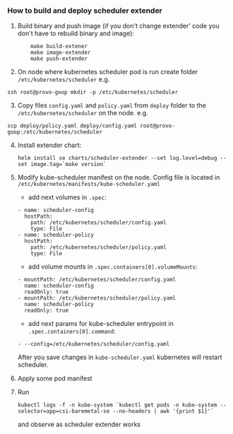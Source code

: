 ### How to build and deploy scheduler extender

 1. Build binary and push image (if you don't change extender' code you don't have to rebuild
 binary and image):
    ```
        make build-extener
        make image-extender
        make push-extender
    ```

 2. On node where kubernetes scheduler pod is run create folder `/etc/kubernetes/scheduler`
 e.g. 
 ```
 ssh root@provo-goop mkdir -p /etc/kubernetes/scheduler
```
 3. Copy files `config.yaml` and `policy.yaml` from `deploy` folder to the `/etc/kubernetes/scheduler`
 on the node.
 e.g. 
 ```
 scp deploy/policy.yaml deploy/config.yaml root@provo-goop:/etc/kubernetes/scheduler
 ```
 4. Install extender chart:
    ```
    helm install se charts/scheduler-extender --set log.level=debug --set image.tag=`make version`
    ```
 5. Modify kube-scheduler manifest on the node. Config file is located in `/etc/kubernetes/manifests/kube-scheduler.yaml`
    
    - add next volumes in `.spec`:
    ```
    - name: scheduler-config
      hostPath:
        path: /etc/kubernetes/scheduler/config.yaml
        type: File
    - name: scheduler-policy
      hostPath:
        path: /etc/kubernetes/scheduler/policy.yaml
        type: File
    ```
    - add volume mounts in `.spec.containers[0].volumeMounts`:
    ```
    - mountPath: /etc/kubernetes/scheduler/config.yaml
      name: scheduler-config
      readOnly: true
    - mountPath: /etc/kubernetes/scheduler/policy.yaml
      name: scheduler-policy
      readOnly: true
    ```
    - add next params for kube-scheduler entrypoint in `.spec.containers[0].command`:
    ```
    - --config=/etc/kubernetes/scheduler/config.yaml
    ```
    After you save changes in `kube-scheduler.yaml` kubernetes will restart scheduler.
    
 6. Apply some pod manifest
 7. Run
    ```
    kubectl logs -f -n kube-system `kubectl get pods -n kube-system --selector=app=csi-baremetal-se --no-headers | awk '{print $1}'`
    ``` 
    and observe as scheduler extender works
 